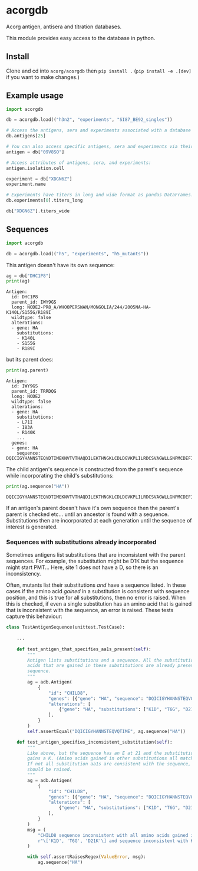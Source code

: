 # acorgdb

Acorg antigen, antisera and titration databases.

This module provides easy access to the database in python.

## Install

Clone and cd into `acorg/acorgdb` then `pip install .` (`pip install -e .[dev]`
if you want to make changes.)

## Example usage

```python
import acorgdb

db = acorgdb.load(("h3n2", "experiments", "SI87_BE92_singles"))

# Access the antigens, sera and experiments associated with a database directory
db.antigens[25]

# You can also access specific antigens, sera and experiments via their ID:
antigen = db["09V8SO"]

# Access attributes of antigens, sera, and experiments:
antigen.isolation.cell

experiment = db["XDGN6Z"]
experiment.name

# Experiments have titers in long and wide format as pandas DataFrames:
db.experiments[0].titers_long

db["XDGN6Z"].titers_wide
```


## Sequences

```python
import acorgdb

db = acorgdb.load(("h5", "experiments", "h5_mutants"))
```

This antigen doesn't have its own sequence:

```python
ag = db["DHC1P8"]
print(ag)
```
```
Antigen:
  id: DHC1P8
  parent_id: IWY9GS
  long: NODE2-PR8_A/WHOOPERSWAN/MONGOLIA/244/2005NA-HA-K140L/S155G/R189I
  wildtype: false
  alterations:
  - gene: HA
    substitutions:
    - K140L
    - S155G
    - R189I
```
but its parent does:
```python
print(ag.parent)
```
```
Antigen:
  id: IWY9GS
  parent_id: TRRDQG
  long: NODE2
  wildtype: false
  alterations:
  - gene: HA
    substitutions:
    - L71I
    - I83A
    - R140K
    ...
  genes:
  - gene: HA
    sequence: DQICIGYHANNSTEQVDTIMEKNVTVTHAQDILEKTHNGKLCDLDGVKPLILRDCSVAGWLLGNPMCDEFINVPEWSYIVEKANPANDL...

```
The child antigen's sequence is constructed from the parent's sequence while
incorporating the child's substitutions:

```python
print(ag.sequence("HA"))
```
```
DQICIGYHANNSTEQVDTIMEKNVTVTHAQDILEKTHNGKLCDLDGVKPLILRDCSVAGWLLGNPMCDEFINVPEWSYIVEKANPANDL...
```

If an antigen's parent doesn't have it's own sequence then the parent's parent is
checked etc... until an ancestor is found with a sequence. Substitutions then are
incorporated at each generation until the sequence of interest is generated.

### Sequences with substitutions already incorporated

Sometimes antigens list substitutions that are inconsistent with the parent sequences. 
For example, the substitution might be D1K but the sequence might start PMT... Here, site
1 does not have a D, so there is an inconsistency.

Often, mutants list their substitutions _and_ have a sequence listed. In these cases if
the amino acid _gained_ in a substitution is consistent with sequence position, and this 
is true for all substitutions, then no error is raised. When this is checked, if even a 
single substitution has an amino acid that is gained that is inconsistent with the
sequence, an error is raised. These tests capture this behaviour:

```python
class TestAntigenSequence(unittest.TestCase):
    
    ...
    
    def test_antigen_that_specifies_aa1s_present(self):
        """
        Antigen lists substitutions and a sequence. All the substitutions and the amino
        acids that are gained in these substitutions are already present in it's
        sequence.
        """
        ag = adb.Antigen(
            {
                "id": "CHILD8",
                "genes": [{"gene": "HA", "sequence": "DQICIGYHANNSTEQVQTIME"}],
                "alterations": [
                    {"gene": "HA", "substitutions": ["K1D", "T6G", "D21E"]}
                ],
            }
        )
        self.assertEqual("DQICIGYHANNSTEQVQTIME", ag.sequence("HA"))

    def test_antigen_specifies_inconsistent_substitution(self):
        """
        Like above, but the sequence has an E at 21 and the substitution at site 21 
        gains a K. (Amino acids gained in other substitutions all match the sequence).
        If not all substitution aa1s are consistent with the sequence, a ValueError
        should be raised.
        """
        ag = adb.Antigen(
            {
                "id": "CHILD8",
                "genes": [{"gene": "HA", "sequence": "DQICIGYHANNSTEQVQTIME"}],
                "alterations": [
                    {"gene": "HA", "substitutions": ["K1D", "T6G", "D21K"]}
                ],
            }
        )
        msg = (
            "CHILD8 sequence inconsistent with all amino acids gained in "
            r"\['K1D', 'T6G', 'D21K'\] and sequence inconsistent with K1D"
        )

        with self.assertRaisesRegex(ValueError, msg):
            ag.sequence("HA")
```